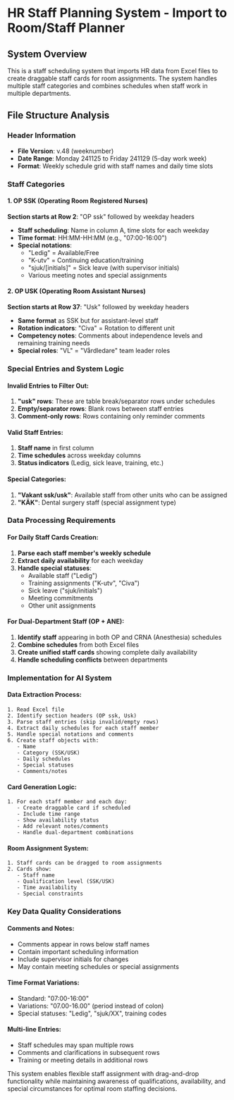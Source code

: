 # HR Staff Planning System - Import to Room/Staff Planner

## System Overview
This is a staff scheduling system that imports HR data from Excel files to create draggable staff cards for room assignments. The system handles multiple staff categories and combines schedules when staff work in multiple departments.

## File Structure Analysis

### Header Information
- **File Version**: v.48 (weeknumber)
- **Date Range**: Monday 241125 to Friday 241129 (5-day work week)
- **Format**: Weekly schedule grid with staff names and daily time slots

### Staff Categories

#### 1. OP SSK (Operating Room Registered Nurses)
**Section starts at Row 2**: "OP ssk" followed by weekday headers
- **Staff scheduling**: Name in column A, time slots for each weekday
- **Time format**: HH:MM-HH:MM (e.g., "07:00-16:00")
- **Special notations**:
  - "Ledig" = Available/Free
  - "K-utv" = Continuing education/training
  - "sjuk/[initials]" = Sick leave (with supervisor initials)
  - Various meeting notes and special assignments

#### 2. OP USK (Operating Room Assistant Nurses)
**Section starts at Row 37**: "Usk" followed by weekday headers
- **Same format** as SSK but for assistant-level staff
- **Rotation indicators**: "Civa" = Rotation to different unit
- **Competency notes**: Comments about independence levels and remaining training needs
- **Special roles**: "VL" = "Vårdledare" team leader roles

### Special Entries and System Logic

#### Invalid Entries to Filter Out:
1. **"usk" rows**: These are table break/separator rows under schedules
2. **Empty/separator rows**: Blank rows between staff entries
3. **Comment-only rows**: Rows containing only reminder comments

#### Valid Staff Entries:
1. **Staff name** in first column
2. **Time schedules** across weekday columns
3. **Status indicators** (Ledig, sick leave, training, etc.)

#### Special Categories:
1. **"Vakant ssk/usk"**: Available staff from other units who can be assigned
2. **"KÄK"**: Dental surgery staff (special assignment type)

### Data Processing Requirements

#### For Daily Staff Cards Creation:
1. **Parse each staff member's weekly schedule**
2. **Extract daily availability** for each weekday
3. **Handle special statuses**:
   - Available staff ("Ledig")
   - Training assignments ("K-utv", "Civa")
   - Sick leave ("sjuk/initials")
   - Meeting commitments
   - Other unit assignments

#### For Dual-Department Staff (OP + ANE):
1. **Identify staff** appearing in both OP and CRNA (Anesthesia) schedules
2. **Combine schedules** from both Excel files
3. **Create unified staff cards** showing complete daily availability
4. **Handle scheduling conflicts** between departments

### Implementation for AI System

#### Data Extraction Process:
```
1. Read Excel file
2. Identify section headers (OP ssk, Usk)
3. Parse staff entries (skip invalid/empty rows)
4. Extract daily schedules for each staff member
5. Handle special notations and comments
6. Create staff objects with:
   - Name
   - Category (SSK/USK)
   - Daily schedules
   - Special statuses
   - Comments/notes
```

#### Card Generation Logic:
```
1. For each staff member and each day:
   - Create draggable card if scheduled
   - Include time range
   - Show availability status
   - Add relevant notes/comments
   - Handle dual-department combinations
```

#### Room Assignment System:
```
1. Staff cards can be dragged to room assignments
2. Cards show:
   - Staff name
   - Qualification level (SSK/USK)
   - Time availability
   - Special constraints
```

### Key Data Quality Considerations

#### Comments and Notes:
- Comments appear in rows below staff names
- Contain important scheduling information
- Include supervisor initials for changes
- May contain meeting schedules or special assignments

#### Time Format Variations:
- Standard: "07:00-16:00"
- Variations: "07.00-16.00" (period instead of colon)
- Special statuses: "Ledig", "sjuk/XX", training codes

#### Multi-line Entries:
- Staff schedules may span multiple rows
- Comments and clarifications in subsequent rows
- Training or meeting details in additional rows

This system enables flexible staff assignment with drag-and-drop functionality while maintaining awareness of qualifications, availability, and special circumstances for optimal room staffing decisions.